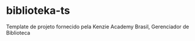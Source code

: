# biblioteka-ts
Template de projeto fornecido pela Kenzie Academy Brasil, Gerenciador de Biblioteca
